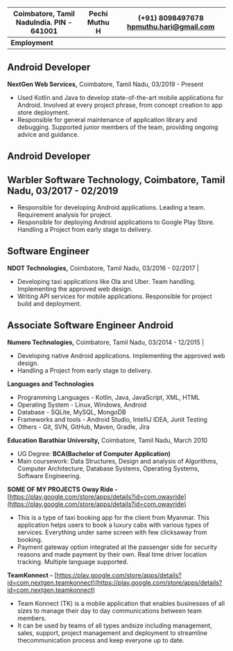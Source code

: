 | Coimbatore, Tamil NaduIndia. PIN - 641001 | **Pechi Muthu H** | (+91) 8098497678 hpmuthu.hari@gmail.com |
| --- | --- | --- |
|   **Employment** |
## **Android Developer**
 **NextGen Web Services,** Coimbatore, Tamil Nadu, 03/2019 - Present 
- Used Kotlin and Java to develop state-of-the-art mobile applications for Android. Involved at every project phrase, from concept creation to app store deployment.
- Responsible for general maintenance of application library and debugging. Supported junior members of the team, providing ongoing advice and guidance.

## **Android Developer**
## **Warbler Software Technology,** Coimbatore, Tamil Nadu, 03/2017 - 02/2019
- Responsible for developing Android applications. Leading a team. Requirement analysis for project.
- Responsible for deploying Android applications to Google Play Store. Handling a Project from early stage to delivery.

## **Software Engineer**
 **NDOT Technologies,** Coimbatore, Tamil Nadu, 03/2016 - 02/2017 |
- Developing taxi applications like Ola and Uber. Team handling. Implementing the approved web design.
- Writing API services for mobile applications. Responsible for project build and deployment.

## **Associate Software Engineer Android**
 **Numero Technologies,** Coimbatore, Tamil Nadu, 03/2014 - 12/2015 |
- Developing native Android applications. Implementing the approved web design.
- Handling a Project from early stage to delivery.

**Languages and Technologies**
- Programming Languages - Kotlin, Java, JavaScript, XML, HTML
- Operating System - Linux, Windows, Android
- Database - SQLite, MySQL, MongoDB
- Frameworks and tools - Android Studio, IntelliJ IDEA, Junit Testing
- Others - Git, SVN, GitHub, Maven, Gradle, Jira

**Education**
**Barathiar University,** Coimbatore, Tamil Nadu, March 2010
- UG Degree: **BCA(****B****achelor of Computer Application)**
- Main coursework: Data Structures, Design and analysis of Algorithms, Computer Architecture, Database Systems, Operating Systems, Software Engineering.

**SOME OF MY PROJECTS**
**Oway Ride -** [https://play.google.com/store/apps/details?id=com.owayride](https://play.google.com/store/apps/details?id=com.owayride)
- This is a type of taxi booking app for the client from Myanmar. This application helps users to book a luxury cabs with various types of services. Everything under same screen with few clicksaway from booking.
- Payment gateway option integrated at the passenger side for security reasons and made payment by their own. Real time driver location tracking. Multiple language supported.

**TeamKonnect -** [https://play.google.com/store/apps/details?id=com.nextgen.teamkonnect](https://play.google.com/store/apps/details?id=com.nextgen.teamkonnect)
- Team Konnect (TK) is a mobile application that enables businesses of all sizes to manage their day to day communications between team members.
- It can be used by teams of all types andsize including management, sales, support, project management and deployment to streamline thecommunication process and keep everyone up to date.
